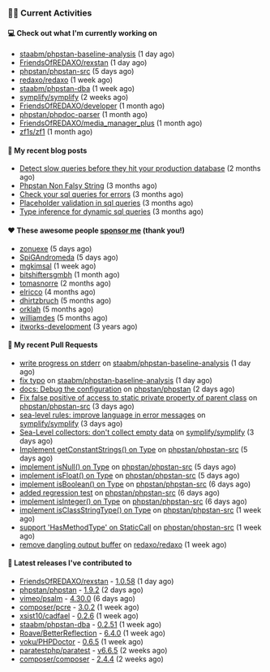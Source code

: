 ### 👨‍💻 Current Activities


#### 💻 Check out what I'm currently working on

- [staabm/phpstan-baseline-analysis](https://github.com/staabm/phpstan-baseline-analysis) (1 day ago)
- [FriendsOfREDAXO/rexstan](https://github.com/FriendsOfREDAXO/rexstan) (1 day ago)
- [phpstan/phpstan-src](https://github.com/phpstan/phpstan-src) (5 days ago)
- [redaxo/redaxo](https://github.com/redaxo/redaxo) (1 week ago)
- [staabm/phpstan-dba](https://github.com/staabm/phpstan-dba) (1 week ago)
- [symplify/symplify](https://github.com/symplify/symplify) (2 weeks ago)
- [FriendsOfREDAXO/developer](https://github.com/FriendsOfREDAXO/developer) (1 month ago)
- [phpstan/phpdoc-parser](https://github.com/phpstan/phpdoc-parser) (1 month ago)
- [FriendsOfREDAXO/media_manager_plus](https://github.com/FriendsOfREDAXO/media_manager_plus) (1 month ago)
- [zf1s/zf1](https://github.com/zf1s/zf1) (1 month ago)


#### 📜 My recent blog posts

- [Detect slow queries before they hit your production database](https://staabm.github.io/2022/08/16/phpstan-dba-query-plan-analysis.html) (2 months ago)
- [Phpstan Non Falsy String](https://staabm.github.io/2022/08/11/phpstan-non-falsy-string.html) (3 months ago)
- [Check your sql queries for errors](https://staabm.github.io/2022/08/05/phpstan-dba-syntax-error-detection.html) (3 months ago)
- [Placeholder validation in sql queries](https://staabm.github.io/2022/07/30/phpstan-dba-placeholder-validation.html) (3 months ago)
- [Type inference for dynamic sql queries](https://staabm.github.io/2022/07/23/phpstan-dba-inference-placeholder.html) (3 months ago)


#### ❤️ These awesome people [sponsor me](https://github.com/sponsors/staabm) (thank you!)

- [zonuexe](https://github.com/zonuexe) (5 days ago)
- [SpiGAndromeda](https://github.com/SpiGAndromeda) (5 days ago)
- [mgkimsal](https://github.com/mgkimsal) (1 week ago)
- [bitshiftersgmbh](https://github.com/bitshiftersgmbh) (1 month ago)
- [tomasnorre](https://github.com/tomasnorre) (2 months ago)
- [elricco](https://github.com/elricco) (4 months ago)
- [dhirtzbruch](https://github.com/dhirtzbruch) (5 months ago)
- [orklah](https://github.com/orklah) (5 months ago)
- [williamdes](https://github.com/williamdes) (5 months ago)
- [itworks-development](https://github.com/itworks-development) (3 years ago)


#### 🔨 My recent Pull Requests

- [write progress on stderr](https://github.com/staabm/phpstan-baseline-analysis/pull/78) on [staabm/phpstan-baseline-analysis](https://github.com/staabm/phpstan-baseline-analysis) (1 day ago)
- [fix typo](https://github.com/staabm/phpstan-baseline-analysis/pull/77) on [staabm/phpstan-baseline-analysis](https://github.com/staabm/phpstan-baseline-analysis) (1 day ago)
- [docs: Debug the configuration](https://github.com/phpstan/phpstan/pull/8341) on [phpstan/phpstan](https://github.com/phpstan/phpstan) (2 days ago)
- [Fix false positive of access to static private property of parent class](https://github.com/phpstan/phpstan-src/pull/1989) on [phpstan/phpstan-src](https://github.com/phpstan/phpstan-src) (3 days ago)
- [sea-level rules: improve language in error messages](https://github.com/symplify/symplify/pull/4470) on [symplify/symplify](https://github.com/symplify/symplify) (3 days ago)
- [Sea-Level collectors: don&#39;t collect empty data](https://github.com/symplify/symplify/pull/4469) on [symplify/symplify](https://github.com/symplify/symplify) (3 days ago)
- [Implement getConstantStrings() on Type](https://github.com/phpstan/phpstan-src/pull/1979) on [phpstan/phpstan-src](https://github.com/phpstan/phpstan-src) (5 days ago)
- [implement isNull() on Type](https://github.com/phpstan/phpstan-src/pull/1978) on [phpstan/phpstan-src](https://github.com/phpstan/phpstan-src) (5 days ago)
- [implement isFloat() on Type](https://github.com/phpstan/phpstan-src/pull/1977) on [phpstan/phpstan-src](https://github.com/phpstan/phpstan-src) (5 days ago)
- [implement isBoolean() on Type](https://github.com/phpstan/phpstan-src/pull/1973) on [phpstan/phpstan-src](https://github.com/phpstan/phpstan-src) (6 days ago)
- [added regression test](https://github.com/phpstan/phpstan-src/pull/1972) on [phpstan/phpstan-src](https://github.com/phpstan/phpstan-src) (6 days ago)
- [implement isInteger() on Type](https://github.com/phpstan/phpstan-src/pull/1971) on [phpstan/phpstan-src](https://github.com/phpstan/phpstan-src) (6 days ago)
- [implement isClassStringType() on Type](https://github.com/phpstan/phpstan-src/pull/1970) on [phpstan/phpstan-src](https://github.com/phpstan/phpstan-src) (1 week ago)
- [support &#39;HasMethodType&#39; on StaticCall](https://github.com/phpstan/phpstan-src/pull/1969) on [phpstan/phpstan-src](https://github.com/phpstan/phpstan-src) (1 week ago)
- [remove dangling output buffer](https://github.com/redaxo/redaxo/pull/5410) on [redaxo/redaxo](https://github.com/redaxo/redaxo) (1 week ago)


#### 🔭 Latest releases I've contributed to

- [FriendsOfREDAXO/rexstan](https://github.com/FriendsOfREDAXO/rexstan) - [1.0.58](https://github.com/FriendsOfREDAXO/rexstan/releases/tag/1.0.58) (1 day ago)
- [phpstan/phpstan](https://github.com/phpstan/phpstan) - [1.9.2](https://github.com/phpstan/phpstan/releases/tag/1.9.2) (2 days ago)
- [vimeo/psalm](https://github.com/vimeo/psalm) - [4.30.0](https://github.com/vimeo/psalm/releases/tag/4.30.0) (6 days ago)
- [composer/pcre](https://github.com/composer/pcre) - [3.0.2](https://github.com/composer/pcre/releases/tag/3.0.2) (1 week ago)
- [xsist10/cadfael](https://github.com/xsist10/cadfael) - [0.2.6](https://github.com/xsist10/cadfael/releases/tag/0.2.6) (1 week ago)
- [staabm/phpstan-dba](https://github.com/staabm/phpstan-dba) - [0.2.51](https://github.com/staabm/phpstan-dba/releases/tag/0.2.51) (1 week ago)
- [Roave/BetterReflection](https://github.com/Roave/BetterReflection) - [6.4.0](https://github.com/Roave/BetterReflection/releases/tag/6.4.0) (1 week ago)
- [voku/PHPDoctor](https://github.com/voku/PHPDoctor) - [0.6.5](https://github.com/voku/PHPDoctor/releases/tag/0.6.5) (1 week ago)
- [paratestphp/paratest](https://github.com/paratestphp/paratest) - [v6.6.5](https://github.com/paratestphp/paratest/releases/tag/v6.6.5) (2 weeks ago)
- [composer/composer](https://github.com/composer/composer) - [2.4.4](https://github.com/composer/composer/releases/tag/2.4.4) (2 weeks ago)
